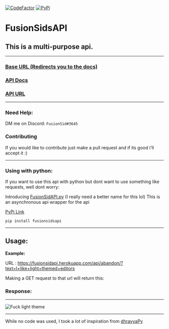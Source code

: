 [![CodeFactor](https://www.codefactor.io/repository/github/fusionsid/fusionsidsapi/badge)](https://www.codefactor.io/repository/github/fusionsid/fusionsidsapi)
[![PyPi](https://img.shields.io/pypi/v/fusionsidsapi?style=for-the-badge)](https://pypi.org/project/fusionsidsapi/)

# FusionSidsAPI

## This is a multi-purpose api.

---

### [Base URL (Redirects you to the docs)](https://fusionsidapi.herokuapp.com/)

### [API Docs](https://fusionsidapi.herokuapp.com/docs/)

### [API URL](https://fusionsidapi.herokuapp.com/api)

---

### Need Help:
DM me on Discord: `FusionSid#3645`

### Contributing
If you would like to contribute just make a pull request and if its good i'll accept it :)

---

### Using with python:

If you want to use this api with python but dont want to use something like requests, well dont worry:

Introducing [FusionSidAPI.py](https://github.com/FusionSid/FusionSidAPI.py) (I really need a better name for this lol)
This is an asynchronous api wrapper for the api

[PyPi Link](https://pypi.org/project/fusionsidsapi/)

```
pip install fusionsidsapi
```

---

## Usage:

**Example:**

URL : https://fusionsidapi.herokuapp.com/api/abandon/?text=I+like+light+themed+editors

Making a GET request to that url will return this:

### Response:

---

![Fuck light theme](https://fusionsidapi.herokuapp.com/api/abandon/?text=I+prefer+light+themed+editors)

---

While no code was used, I took a lot of inspiration from [dhravyaPy](https://github.com/27Saumya/dhravyapy)
